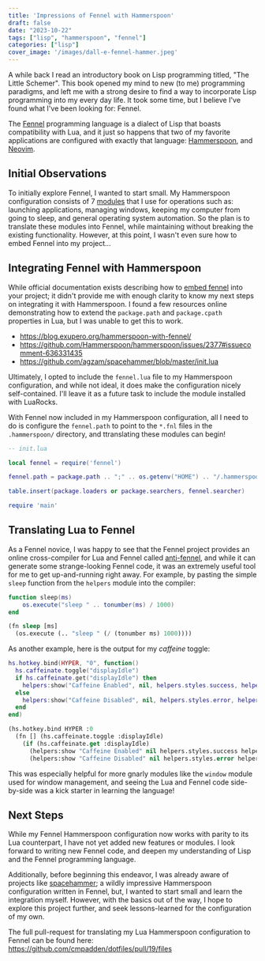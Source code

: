 ```yaml
---
title: 'Impressions of Fennel with Hammerspoon'
draft: false
date: "2023-10-22"
tags: ["lisp", "hammerspoon", "fennel"]
categories: ["lisp"]
cover_image: '/images/dall-e-fennel-hammer.jpeg'
---
```


A while back I read an introductory book on Lisp programming titled, "The Little
Schemer". This book opened my mind to new (to me) programming paradigms, and left me
with a strong desire to find a way to incorporate Lisp programming into my every day
life. It took some time, but I believe I've found what I've been looking for: Fennel.

<!--more-->

The [Fennel][1] programming language is a dialect of Lisp that boasts compatibility with
Lua, and it just so happens that two of my favorite applications are configured with
exactly that language: [Hammerspoon][2], and [Neovim][3].

## Initial Observations

To initially explore Fennel, I wanted to start small. My Hammerspoon configuration
consists of 7 [modules][4] that I use for operations such as: launching applications,
managing windows, keeping my computer from going to sleep, and general operating system
automation. So the plan is to translate these modules into Fennel, while maintaining
without breaking the existing functionality. However, at this point, I wasn't even sure
how to embed Fennel into my project...

## Integrating Fennel with Hammerspoon

While official documentation exists describing how to [embed fennel][5] into your
project; it didn't provide me with enough clarity to know my next steps on integrating
it with Hammerspoon. I found a few resources online demonstrating how to extend the
`package.path` and `package.cpath` properties in Lua, but I was unable to get this to
work.

* https://blog.exupero.org/hammerspoon-with-fennel/
* https://github.com/Hammerspoon/hammerspoon/issues/2377#issuecomment-636331435
* https://github.com/agzam/spacehammer/blob/master/init.lua

Ultimately, I opted to include the `fennel.lua` file to my Hammerspoon configuration,
and while not ideal, it does make the configuration nicely self-contained. I'll leave it
as a future task to include the module installed with LuaRocks.

With Fennel now included in my Hammerspoon configuration, all I need to do is configure
the `fennel.path` to point to the `*.fnl` files in the `.hammerspoon/` directory, and
ttranslating these modules can begin!

```lua
-- init.lua

local fennel = require('fennel')

fennel.path = package.path .. ";" .. os.getenv("HOME") .. "/.hammerspoon/?.fnl"

table.insert(package.loaders or package.searchers, fennel.searcher)

require 'main'
```

## Translating Lua to Fennel

As a Fennel novice, I was happy to see that the Fennel project provides an online
cross-compiler for Lua and Fennel called [anti-fennel][6], and while it can generate some
strange-looking Fennel code, it was an extremely useful tool for me to get
up-and-running right away. For example, by pasting the simple `sleep` function
from the `helpers` module into the compiler:

```lua
function sleep(ms)
    os.execute("sleep " .. tonumber(ms) / 1000)
end
```

```lisp
(fn sleep [ms]
  (os.execute (.. "sleep " (/ (tonumber ms) 1000))))
```

As another example, here is the output for my _caffeine_ toggle:

```lua
hs.hotkey.bind(HYPER, "0", function()
  hs.caffeinate.toggle("displayIdle")
  if hs.caffeinate.get("displayIdle") then
    helpers:show("Caffeine Enabled", nil, helpers.styles.success, helpers.assets.check)
  else
    helpers:show("Caffeine Disabled", nil, helpers.styles.error, helpers.assets.ban)
  end
end)
```

```lisp
(hs.hotkey.bind HYPER :0
  (fn [] (hs.caffeinate.toggle :displayIdle)
    (if (hs.caffeinate.get :displayIdle)
      (helpers:show "Caffeine Enabled" nil helpers.styles.success helpers.assets.check)
      (helpers:show "Caffeine Disabled" nil helpers.styles.error helpers.assets.ban))))	
```

This was especially helpful for more gnarly modules like the `window` module used for
window management, and seeing the Lua and Fennel code side-by-side was a kick starter in
learning the language!

## Next Steps

While my Fennel Hammerspoon configuration now works with parity to its Lua counterpart,
I have not yet added new features or modules. I look forward to writing new Fennel code,
and deepen my understanding of Lisp and the Fennel programming language.

Additionally, before beginning this endeavor, I was already aware of projects like
[spacehammer][7]; a wildly impressive Hammerspoon configuration written in Fennel, but,
I wanted to start small and learn the integration myself. However, with the basics out
of the way, I hope to explore this project further, and seek lessons-learned for the
configuration of my own.

The full pull-request for translating my Lua Hammerspoon configuration to Fennel can be
found here: https://github.com/cmpadden/dotfiles/pull/19/files


[1]: https://fennel-lang.org/
[2]: https://www.hammerspoon.org/
[3]: https://neovim.io/
[4]: https://github.com/cmpadden/dotfiles/tree/795749fa17e1310bb001bb7deaa22be8689f0027/hammerspoon/.hammerspoon/modules
[5]: https://fennel-lang.org/setup#embedding-fennel
[6]: https://fennel-lang.org/see
[7]: https://github.com/agzam/spacehammer
